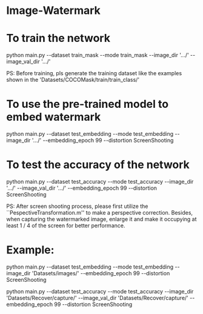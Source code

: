 # Image-Watermark
# To train the network 

python main.py --dataset train_mask --mode train_mask --image_dir '.../' --image_val_dir '.../'

PS: Before training, pls generate the training dataset like the examples shown in the 'Datasets/COCOMask/train/train_class/'

# To use the pre-trained model to embed watermark

python main.py --dataset test_embedding --mode test_embedding --image_dir '.../'  --embedding_epoch 99 --distortion ScreenShooting

# To test the accuracy of the network

python main.py --dataset test_accuracy --mode test_accuracy --image_dir '.../' --image_val_dir '.../' --embedding_epoch 99 --distortion ScreenShooting

PS: After screen shooting process, please first utilize the ``PespectiveTransformation.m'' to make a perspective correction. Besides, when capturing the watermarked image, enlarge it and make it occupying at least 1 / 4 of the screen for better performance.

# Example:

python main.py --dataset test_embedding --mode test_embedding --image_dir 'Datasets/images/'  --embedding_epoch 99 --distortion ScreenShooting

python main.py --dataset test_accuracy --mode test_accuracy --image_dir 'Datasets/Recover/capture/' --image_val_dir 'Datasets/Recover/capture/' --embedding_epoch 99 --distortion ScreenShooting
